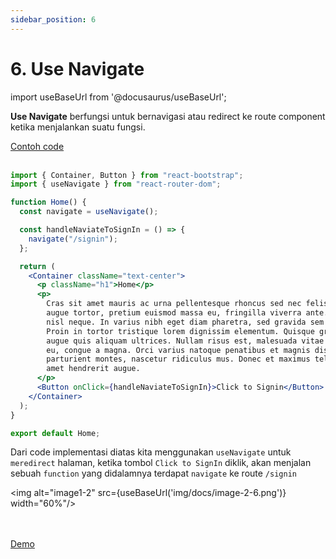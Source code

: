 ```yaml
---
sidebar_position: 6
---
```


# 6. Use Navigate

import useBaseUrl from '@docusaurus/useBaseUrl';

**Use Navigate** berfungsi untuk bernavigasi atau redirect ke route component ketika menjalankan suatu fungsi.

<a class="btn-example-code" href="https://github.com/demo-dumbways/ebook-code-results-stage-2/blob/6-frontend-react-js-advance/src/pages/Home.js">
Contoh code
</a>

<br />
<br />

```jsx title=pages/Home.js {2,5,7-9,24}
import { Container, Button } from "react-bootstrap";
import { useNavigate } from "react-router-dom";

function Home() {
  const navigate = useNavigate();

  const handleNaviateToSignIn = () => {
    navigate("/signin");
  };

  return (
    <Container className="text-center">
      <p className="h1">Home</p>
      <p>
        Cras sit amet mauris ac urna pellentesque rhoncus sed nec felis. Sed
        augue tortor, pretium euismod massa eu, fringilla viverra ante. Proin ut
        nisl neque. In varius nibh eget diam pharetra, sed gravida sem commodo.
        Proin in tortor tristique lorem dignissim elementum. Quisque gravida
        augue quis aliquam ultrices. Nullam risus est, malesuada vitae pretium
        eu, congue a magna. Orci varius natoque penatibus et magnis dis
        parturient montes, nascetur ridiculus mus. Donec et maximus tellus, sit
        amet hendrerit augue.
      </p>
      <Button onClick={handleNaviateToSignIn}>Click to Signin</Button>
    </Container>
  );
}

export default Home;
```

Dari code implementasi diatas kita menggunakan `useNavigate` untuk `meredirect` halaman, ketika tombol `Click to SignIn` diklik, akan menjalan sebuah `function` yang didalamnya terdapat `navigate` ke route `/signin`

<img alt="image1-2" src={useBaseUrl('img/docs/image-2-6.png')} width="60%"/>


<br />
<br />

<div>
<a class="btn-demo" href="https://ebook-code-results-stage-2-git-6-frontend-35dc2f-demo-dumbways.vercel.app/">
Demo
</a>
</div>